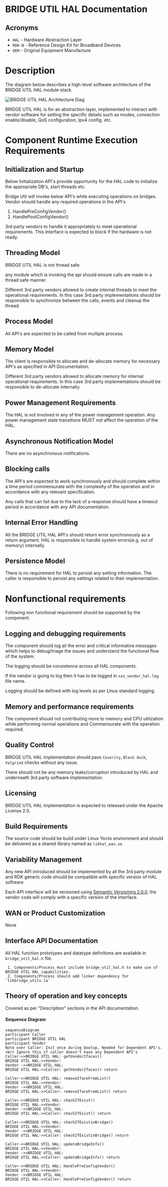 # BRIDGE UTIL HAL Documentation

## Acronyms

- `HAL` \- Hardware Abstraction Layer
- `RDK-B` \- Reference Design Kit for Broadband Devices
- `OEM` \- Original Equipment Manufacture

# Description

The diagram below describes a high-level software architecture of the BRIDGE UTIL HAL module stack.

![BRIDGE UTIL HAL Architecture Diag](images/BridgeUtil_HAL_Architecture.png)

BRIDGE UTIL HAL is for an abstraction layer, implemented to interact with vendor software for setting the specific details such as modes, connection enable/disable, QoS configuration, Ipv4 config. etc.


# Component Runtime Execution Requirements

## Initialization and Startup

Below Initialization API's provide opportunity for the HAL code to initialize the appropriate DB's, start threads etc.

Bridge Util will invoke below API's while executing operations on bridges. Vendor should handle any required operations in the API's

1. HandlePreConfigVendor()
1. HandlePostConfigVendor()

3rd party vendors to handle it appropriately to meet operational requirements. This interface is expected to block if the hardware is not ready.

## Threading Model

BRIDGE UTIL HAL is not thread safe.

any module which is invoking the api should ensure calls are made in a thread safe manner.

Different 3rd party vendors allowed to create internal threads to meet the operational requirements. In this case 3rd party implementations
should be responsible to synchronize between the calls, events and cleanup the thread.

## Process Model

All API's are expected to be called from multiple process.

## Memory Model

The client is responsible to allocate and de-allocate memory for necessary API's as specified in API Documentation.

Different 3rd party vendors allowed to allocate memory for internal operational requirements. In this case 3rd party implementations
should be responsible to de-allocate internally.

## Power Management Requirements

The HAL is not involved in any of the power management operation.
Any power management state transitions MUST not affect the operation of the HAL.

## Asynchronous Notification Model

There are no asynchronous notifications.

## Blocking calls

The API's are expected to work synchronously and should complete within a time period commensurate with the complexity of the operation and in accordance with any relevant specification.

Any calls that can fail due to the lack of a response should have a timeout period in accordance with any API documentation.

## Internal Error Handling

All the BRIDGE UTIL HAL API's should return error synchronously as a return argument. HAL is responsible to handle system errors(e.g. out of memory) internally.

## Persistence Model

There is no requirement for HAL to persist any setting information. The caller is responsible to persist any settings related to their implementation.

# Nonfunctional requirements

Following non functional requirement should be supported by the component.

## Logging and debugging requirements

The component should log all the error and critical informative messages which helps to debug/triage the issues and understand the functional flow of the system.

The logging should be consistence across all HAL components.

If the vendor is going to log then it has to be logged in `xxx_vendor_hal.log` file name.

Logging should be defined with log levels as per Linux standard logging.

## Memory and performance requirements

The component should not contributing more to memory and CPU utilization while performing normal operations and Commensurate with the operation required.


## Quality Control

BRIDGE UTIL HAL implementation should pass `Coverity`, `Black duck`, `Valgrind` checks without any issue.

There should not be any memory leaks/corruption introduced by HAL and underneath 3rd party software implementation.

## Licensing

BRIDGE UTIL HAL implementation is expected to released under the Apache License 2.0.

## Build Requirements

The source code should be build under Linux Yocto environment and should be delivered as a shared library named as `libhal_wan.so`

## Variability Management

Any new API introduced should be implemented by all the 3rd party module and RDK generic code should be compatible with specific version of HAL software

Each API interface will be versioned using [Semantic Versioning 2.0.0](https://semver.org/), the vendor code will comply with a specific version of the interface.

## WAN or Product Customization

None

## Interface API Documentation

All HAL function prototypes and datatype definitions are available in `bridge_util_hal.h` file.
    
     1. Components/Process must include bridge_util_hal.h to make use of BRIDGE UTIL HAL capabilities.
     2. Components/Process should add linker dependency for `libbridge_utils.la`

## Theory of operation and key concepts

Covered as per "Description" sections in the API documentation.

#### Sequence Diagram

```mermaid
sequenceDiagram
participant Caller
participant BRIDGE UTIL HAL
participant Vendor
Note over Caller: Init once during bootup, Needed for Dependent API's. <br> Ignore this if caller doesn't have any Dependent API's
Caller->>BRIDGE UTIL HAL: getVendorIfaces()
BRIDGE UTIL HAL->>Vendor: 
Vendor ->>BRIDGE UTIL HAL: 
BRIDGE UTIL HAL->>Caller: getVendorIfaces() return

Caller->>BRIDGE UTIL HAL: removeIfaceFromList()
BRIDGE UTIL HAL->>Vendor: 
Vendor ->>BRIDGE UTIL HAL: 
BRIDGE UTIL HAL->>Caller: removeIfaceFromList() return

Caller->>BRIDGE UTIL HAL: checkIfExist()
BRIDGE UTIL HAL->>Vendor: 
Vendor ->>BRIDGE UTIL HAL: 
BRIDGE UTIL HAL->>Caller: checkIfExist() return

Caller->>BRIDGE UTIL HAL: checkIfExistinBridge()
BRIDGE UTIL HAL->>Vendor: 
Vendor ->>BRIDGE UTIL HAL: 
BRIDGE UTIL HAL->>Caller: checkIfExistinBridge() return

Caller->>BRIDGE UTIL HAL: updateBridgeInfo()
BRIDGE UTIL HAL->>Vendor: 
Vendor ->>BRIDGE UTIL HAL: 
BRIDGE UTIL HAL->>Caller: updateBridgeInfo() return

Caller->>BRIDGE UTIL HAL: HandlePreConfigVendor()
BRIDGE UTIL HAL->>Vendor: 
Vendor ->>BRIDGE UTIL HAL: 
BRIDGE UTIL HAL->>Caller: HandlePreConfigVendor() return
